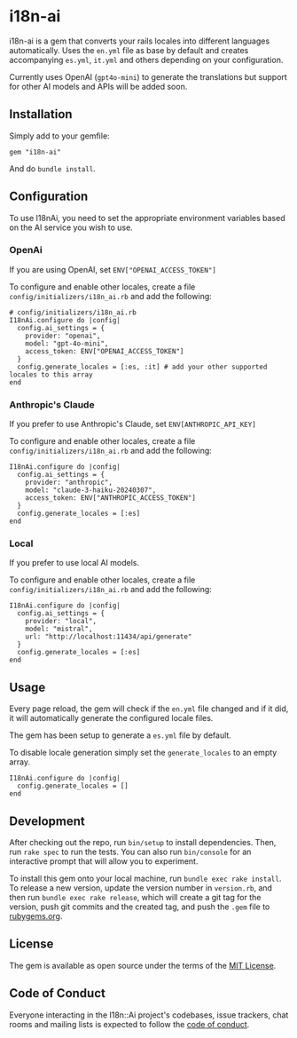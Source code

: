 # i18n-ai

i18n-ai is a gem that converts your rails locales into different languages automatically. Uses the `en.yml` file as base by default and creates accompanying `es.yml`, `it.yml` and others depending on your configuration.

Currently uses OpenAI (`gpt4o-mini`) to generate the translations but support for other AI models and APIs will be added soon.

## Installation

Simply add to your gemfile:

```
gem "i18n-ai"
```

And do `bundle install`.

## Configuration

To use I18nAi, you need to set the appropriate environment variables based on the AI service you wish to use.

### OpenAi

If you are using OpenAI, set `ENV["OPENAI_ACCESS_TOKEN"]`

To configure and enable other locales, create a file `config/initializers/i18n_ai.rb` and add the following:

```
# config/initializers/i18n_ai.rb
I18nAi.configure do |config|
  config.ai_settings = {
    provider: "openai",
    model: "gpt-4o-mini",
    access_token: ENV["OPENAI_ACCESS_TOKEN"]
  }
  config.generate_locales = [:es, :it] # add your other supported locales to this array
end
```

### Anthropic's Claude

If you prefer to use Anthropic's Claude, set `ENV[ANTHROPIC_API_KEY]`

To configure and enable other locales, create a file `config/initializers/i18n_ai.rb` and add the following:

```
I18nAi.configure do |config|
  config.ai_settings = {
    provider: "anthropic",
    model: "claude-3-haiku-20240307",
    access_token: ENV["ANTHROPIC_ACCESS_TOKEN"]
  }
  config.generate_locales = [:es]
end
```

### Local

If you prefer to use local AI models.

To configure and enable other locales, create a file `config/initializers/i18n_ai.rb` and add the following:

```
I18nAi.configure do |config|
  config.ai_settings = {
    provider: "local",
    model: "mistral",
    url: "http://localhost:11434/api/generate"
  }
  config.generate_locales = [:es]
end
```

## Usage

Every page reload, the gem will check if the `en.yml` file changed and if it did, it will automatically generate the configured locale files.

The gem has been setup to generate a `es.yml` file by default.

To disable locale generation simply set the `generate_locales` to an empty array.

```
I18nAi.configure do |config|
  config.generate_locales = []
end
```

## Development

After checking out the repo, run `bin/setup` to install dependencies. Then, run `rake spec` to run the tests. You can also run `bin/console` for an interactive prompt that will allow you to experiment.

To install this gem onto your local machine, run `bundle exec rake install`. To release a new version, update the version number in `version.rb`, and then run `bundle exec rake release`, which will create a git tag for the version, push git commits and the created tag, and push the `.gem` file to [rubygems.org](https://rubygems.org).

## License

The gem is available as open source under the terms of the [MIT License](https://opensource.org/licenses/MIT).

## Code of Conduct

Everyone interacting in the I18n::Ai project's codebases, issue trackers, chat rooms and mailing lists is expected to follow the [code of conduct](https://github.com/[USERNAME]/i18n-ai/blob/master/CODE_OF_CONDUCT.md).
